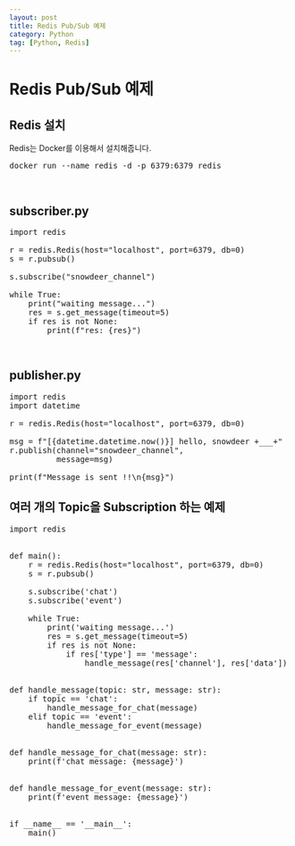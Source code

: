 ```yaml
---
layout: post
title: Redis Pub/Sub 예제
category: Python
tag: [Python, Redis]
---
```


# Redis Pub/Sub 예제

## Redis 설치

Redis는 Docker를 이용해서 설치해줍니다.

<pre class="prettyprint">
docker run --name redis -d -p 6379:6379 redis
</pre>

<br>

## subscriber.py

<pre class="prettyprint">
import redis

r = redis.Redis(host="localhost", port=6379, db=0)
s = r.pubsub()

s.subscribe("snowdeer_channel")

while True:
    print("waiting message...")
    res = s.get_message(timeout=5)
    if res is not None:
        print(f"res: {res}")
</pre>

<br>

## publisher.py

<pre class="prettyprint">
import redis
import datetime

r = redis.Redis(host="localhost", port=6379, db=0)

msg = f"[{datetime.datetime.now()}] hello, snowdeer +___+"
r.publish(channel="snowdeer_channel",
          message=msg)

print(f"Message is sent !!\n{msg}")
</pre>

## 여러 개의 Topic을 Subscription 하는 예제

<pre class="prettyprint">
import redis


def main():
    r = redis.Redis(host="localhost", port=6379, db=0)
    s = r.pubsub()

    s.subscribe('chat')
    s.subscribe('event')

    while True:
        print('waiting message...')
        res = s.get_message(timeout=5)
        if res is not None:
            if res['type'] == 'message':
                handle_message(res['channel'], res['data'])


def handle_message(topic: str, message: str):
    if topic == 'chat':
        handle_message_for_chat(message)
    elif topic == 'event':
        handle_message_for_event(message)


def handle_message_for_chat(message: str):
    print(f'chat message: {message}')


def handle_message_for_event(message: str):
    print(f'event message: {message}')


if __name__ == '__main__':
    main()
</pre>